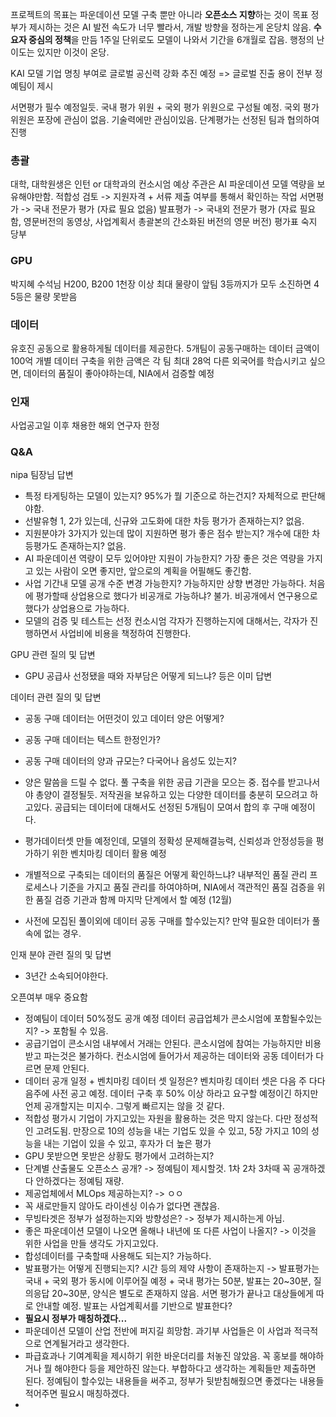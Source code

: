 프로젝트의 목표는 파운데이션 모델 구축 뿐만 아니라 **오픈소스 지향**하는 것이 목표
정부가 제시하는 것은 AI 발전 속도가 너무 빨라서, 개발 방향을 정하는게 온당치 않음. **수요자 중심의 정책**을 만듬
1주일 단위로도 모델이 나와서 기간을 6개월로 잡음. 행정의 난이도는 있지만 이것이 온당.

KAI 모델 기업 명칭 부여로 글로벌 공신력 강화 추진 예정 => 글로벌 진출 용이
전부 정예팀이 제시

서면평가 필수 예정일듯. 국내 평가 위원 + 국외 평가 위원으로 구성될 예정.
국외 평가 위원은 포장에 관심이 없음. 기술력에만 관심이있음.
단계평가는 선정된 팀과 협의하여 진행

### 총괄
대학, 대학원생은 인턴 or 대학과의 컨소시엄 예상
주관은 AI 파운데이션 모델 역량을 보유해야만함.
적합성 검토 -> 지원자격 + 서류 제출 여부를 통해서 확인하는 작업
서면평가 -> 국내 전문가 평가 (자료 필요 없음)
발표평가 -> 국내외 전문가 평가 (자료 필요함, 영문버전의 동영상, 사업계획서 총괄본의 간소화된 버전의 영문 버전)
평가표 숙지 당부

### GPU
박지혜 수석님
H200, B200 1천장 이상
최대 물량이 앞팀 3등까지가 모두 소진하면 4 5등은 물량 못받음

### 데이터
유호진 
공동으로 활용하게될 데이터를 제공한다.
5개팀이 공동구매하는 데이터 금액이 100억
개별 데이터 구축을 위한 금액은 각 팀 최대 28억
다른 외국어를 학습시키고 싶으면, 
데이터의 품질이 좋아야하는데, NIA에서 검증할 예정

### 인재
사업공고일 이후 채용한 해외 연구자 한정

### Q&A
nipa 팀장님 답변 
- 특정 타게팅하는 모델이 있는지? 95%가 뭘 기준으로 하는건지? 자체적으로 판단해야함.
- 선발유형 1, 2가 있는데, 신규와 고도화에 대한 차등 평가가 존재하는지? 없음.
- 지원분야가 3가지가 있는데 많이 지원하면 평가 좋은 점수 받는지? 개수에 대한 차등평가도 존재하는지? 없음.
- AI 파운데이션 역량이 모두 있어야만 지원이 가능한지? 가장 좋은 것은 역량을 가지고 있는 사람이 오면 좋지만, 앞으로의 계획을 어필해도 좋긴함.
- 사업 기간내 모델 공개 수준 변경 가능한지? 가능하지만 상향 변경만 가능하다. 처음에 평가할때 상업용으로 했다가 비공개로 가능하냐? 불가. 비공개에서 연구용으로했다가 상업용으로 가능하다.
- 모델의 검증 및 테스트는 선정 컨소시엄 각자가 진행하는지에 대해서는, 각자가 진행하면서 사업비에 비용을 책정하여 진행한다.

GPU 관련 질의 및 답변
- GPU 공급사 선정됐을 때와 자부담은 어떻게 되느냐? 등은 이미 답변

데이터 관련 질의 및 답변
- 공동 구매 데이터는 어떤것이 있고 데이터 양은 어떻게?
- 공동 구매 데이터는 텍스트 한정인가?
- 공동 구매 데이터의 양과 규모는? 다국어나 음성도 있는지?

- 양은 말씀을 드릴 수 없다. 풀 구축을 위한 공급 기관을 모으는 중. 접수를 받고나서야 총양이 결정될듯. 저작권을 보유하고 있는 다양한 데이터를 충분히 모으려고 하고있다. 공급되는 데이터에 대해서도 선정된 5개팀이 모여서 합의 후 구매 예정이다.
- 평가데이터셋 만들 예정인데, 모델의 정확성 문제해결능력, 신뢰성과 안정성등을 평가하기 위한 벤치마킹 데이터 활용 예정
- 개별적으로 구축되는 데이터의 품질은 어떻게 확인하느냐? 내부적인 품질 관리 프로세스나 기준을 가지고 품질 관리를 하여야하며, NIA에서 객관적인 품질 검증을 위한 품질 검증 기관과 함께 마지막 단계에서 할 예정 (12월)
- 사전에 모집된 풀이외에 데이터 공동 구매를 할수있는지? 만약 필요한 데이터가 풀속에 없는 경우.

인재 분야 관련 질의 및 답변
- 3년간 소속되어야한다.

오픈여부 매우 중요함
- 정예팀이 데이터 50%정도 공개 예정
데이터 공급업체가 콘소시엄에 포함될수있는지? -> 포함될 수 있음.
- 공급기업이 콘소시엄 내부에서 거래는 안된다. 콘소시엄에 참여는 가능하지만 비용받고 파는것은 불가하다.
컨소시엄에 들어가서 제공하는 데이터와 공동 데이터가 다르면 문제 안된다.
- 데이터 공개 일정 + 벤치마킹 데이터 셋 일정은? 벤치마킹 데이터 셋은 다음 주 다다음주에 사전 공고 예정. 데이터 구축 후 50% 이상 하라고 요구할 예정이긴 하지만 언제 공개할지는 미지수. 그렇게 빠르지는 않을 것 같다.
- 적합성 평가시 기업이 가지고있는 자원을 활용하는 것은 막지 않는다. 다만 정성적인 고려도됨. 만장으로 10의 성능을 내는 기업도 있을 수 있고, 5장 가지고 10의 성능을 내는 기업이 있을 수 있고, 후자가 더 높은 평가
- GPU 못받으면 못받은 상황도 평가에서 고려하는지?
- 단계별 산출물도 오픈소스 공개? -> 정예팀이 제시할것. 1차 2차 3차때 꼭 공개하겠다 안하겠다는 정예팀 재량.
- 제공업체에서 MLOps 제공하는지? -> ㅇㅇ
- 꼭 새로만들지 않아도 라이센싱 이슈가 없다면 괜찮음. 
- 무빙타겟은 정부가 설정하는지와 방향성은? -> 정부가 제시하는게 아님. 
- 좋은 파운데이션 모델이 나오면 올해나 내년에 또 다른 사업이 나올지?  -> 이것을 위한 사업을 만들 생각도 가지고있다.
- 합성데이터를 구축할때 사용해도 되는지? 가능하다.
- 발표평가는 어떻게 진행되는지? 시간 등의 제약 사항이 존재하는지 -> 발표평가는 국내 + 국외 평가 동시에 이루어질 예정 + 국내 평가는 50분, 발표는 20~30분, 질의응답 20~30분, 양식은 별도로 존재하지 않음. 서면 평가가 끝나고 대상들에게 따로 안내할 예정. 발표는 사업계획서를 기반으로 발표한다?
-  **필요시 정부가 매칭하겠다...**
- 파운데이션 모델이 산업 전반에 퍼지길 희망함. 과기부 사업들은 이 사업과 적극적으로 연계될거라고 생각한다.
- 파급효과나 기여계획을 제시하기 위한 바운더리를 처놓진 않았음. 꼭 홍보를 해야하거나 뭘 해야한다 등을 제안하진 않는다. 부합하다고 생각하는 계획들만 제출하면 된다. 정예팀이 할수있는 내용들을 써주고, 정부가 뒷받침해줬으면 좋겠다는 내용들 적어주면 필요시 매칭하겠다.
- 